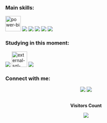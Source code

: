 


<h3>Main skills:</h3>
<div align="start">
  <img width="48" height="48" src="https://img.icons8.com/color/48/power-bi.png" alt="power-bi"/>
  <img src="https://img.icons8.com/fluency/48/000000/python.png"/>
  <img src="https://img.icons8.com/color/48/null/visual-studio-code-2019.png"/>
  <img src="https://img.icons8.com/color/48/000000/html-5--v1.png"/>
  <img src="https://img.icons8.com/color/48/000000/css3.png"/>
  <img src="https://img.icons8.com/color/48/000000/javascript--v1.png"/> 
 </div>
 <h3>Studying in this moment:</h3>
 <div>
 <img src="https://img.icons8.com/ios-filled/50/228BE6/c-plus-plus-logo.png"/>
 <img width="48" height="48" src="https://img.icons8.com/external-flat-juicy-fish/48/external-sql-coding-and-development-flat-flat-juicy-fish.png" alt="external-sql-coding-and-development-flat-flat-juicy-fish"/>
  <img src="https://img.icons8.com/fluency/48/null/node-js.png"/>
 </div>
 <h3>Connect with me:</h3>
 <div align="center">
 <a href = "mailto:lucasdvini01@gmail.com"><img src="https://img.shields.io/badge/-Gmail-%23333?style=for-the-badge&logo=gmail&logoColor=white" target="_blank"></a>
  <a href="https://www.linkedin.com/in/lucas-vinicius-ds/" target="_blank"><img src="https://img.shields.io/badge/-LinkedIn-%230077B5?style=for-the-badge&logo=linkedin&logoColor=white" target="_blank"></a>
 </div>
<footer>
<div align="center">
<br><p align="centre"><b>Visitors Count</b></p>  
<p align="center"><img align="center" src="https://profile-counter.glitch.me/{Lvinidevs}/count.svg" /></p> 
<br>
</div>
</footer>
